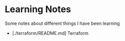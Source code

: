 # Learning Notes

Some notes about different things I have been learning

* [./terraform/README.md] Terraform

